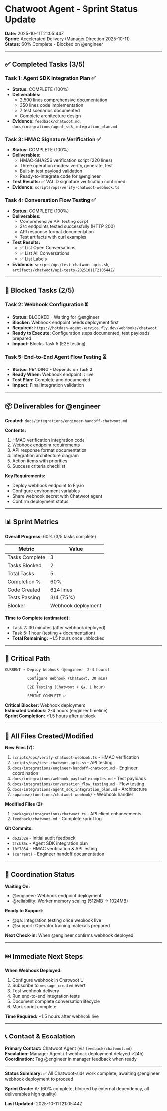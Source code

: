 # Chatwoot Agent - Sprint Status Update

**Date:** 2025-10-11T21:05:44Z  
**Sprint:** Accelerated Delivery (Manager Direction 2025-10-11)  
**Status:** 60% Complete - Blocked on @engineer

---

## ✅ Completed Tasks (3/5)

### Task 1: Agent SDK Integration Plan ✅
- **Status:** COMPLETE (100%)
- **Deliverables:**
  - 2,500 lines comprehensive documentation
  - 350 lines code implementation  
  - 7 test scenarios documented
  - Complete architecture design
- **Evidence:** `feedback/chatwoot.md`, `docs/integrations/agent_sdk_integration_plan.md`

### Task 3: HMAC Signature Verification ✅
- **Status:** COMPLETE (100%)
- **Deliverables:**
  - HMAC-SHA256 verification script (220 lines)
  - Three operation modes: verify, generate, test
  - Built-in test payload validation
  - Ready-to-integrate code for @engineer
- **Test Results:** ✅ VALID signature verification confirmed
- **Evidence:** `scripts/ops/verify-chatwoot-webhook.ts`

### Task 4: Conversation Flow Testing ✅
- **Status:** COMPLETE (100%)
- **Deliverables:**
  - Comprehensive API testing script
  - 3/4 endpoints tested successfully (HTTP 200)
  - API response format documentation
  - Test artifacts with curl examples
- **Test Results:**
  - ✅ List Open Conversations
  - ✅ List All Conversations
  - ✅ List Labels
- **Evidence:** `scripts/ops/test-chatwoot-apis.sh`, `artifacts/chatwoot/api-tests-20251011T210544Z/`

---

## 🚧 Blocked Tasks (2/5)

### Task 2: Webhook Configuration ⏳
- **Status:** BLOCKED - Waiting for @engineer
- **Blocker:** Webhook endpoint needs deployment first
- **Required:** `https://hotdash-agent-service.fly.dev/webhooks/chatwoot`
- **Ready to Execute:** Configuration steps documented, test payloads prepared
- **Impact:** Blocks Task 5 (E2E testing)

### Task 5: End-to-End Agent Flow Testing ⏳
- **Status:** PENDING - Depends on Task 2
- **Ready When:** Webhook endpoint is live
- **Test Plan:** Complete and documented
- **Impact:** Final integration validation

---

## 📦 Deliverables for @engineer

**Created:** `docs/integrations/engineer-handoff-chatwoot.md`

**Contents:**
1. HMAC verification integration code
2. Webhook endpoint requirements
3. API response format documentation
4. Integration architecture diagram
5. Action items with priorities
6. Success criteria checklist

**Key Requirements:**
- Deploy webhook endpoint to Fly.io
- Configure environment variables
- Share webhook secret with Chatwoot agent
- Confirm deployment status

---

## 📊 Sprint Metrics

**Overall Progress:** 60% (3/5 tasks complete)

| Metric | Value |
|--------|-------|
| Tasks Complete | 3 |
| Tasks Blocked | 2 |
| Total Tasks | 5 |
| Completion % | 60% |
| Code Created | 614 lines |
| Tests Passing | 3/4 (75%) |
| Blocker | Webhook deployment |

**Time to Complete (estimated):**
- Task 2: 30 minutes (after webhook deployed)
- Task 5: 1 hour (testing + documentation)
- **Total Remaining:** ~1.5 hours once unblocked

---

## 🔧 Critical Path

```
CURRENT → Deploy Webhook (@engineer, 2-4 hours)
              ↓
          Configure Webhook (Chatwoot, 30 min)
              ↓
          E2E Testing (Chatwoot + QA, 1 hour)
              ↓
          SPRINT COMPLETE ✅
```

**Critical Blocker:** Webhook deployment  
**Estimated Unblock:** 2-4 hours (engineer timeline)  
**Sprint Completion:** +1.5 hours after unblock

---

## 📁 All Files Created/Modified

**New Files (7):**
1. `scripts/ops/verify-chatwoot-webhook.ts` - HMAC verification
2. `scripts/ops/test-chatwoot-apis.sh` - API testing
3. `docs/integrations/engineer-handoff-chatwoot.md` - Engineer coordination
4. `docs/integrations/webhook_payload_examples.md` - Test payloads
5. `docs/integrations/conversation_flow_testing.md` - Flow testing
6. `docs/integrations/agent_sdk_integration_plan.md` - Architecture
7. `supabase/functions/chatwoot-webhook/` - Webhook handler

**Modified Files (2):**
1. `packages/integrations/chatwoot.ts` - API client enhancements
2. `feedback/chatwoot.md` - Complete sprint log

**Git Commits:**
- `d63232e` - Initial audit feedback
- `2fcb85c` - Agent SDK integration plan
- `18f7854` - HMAC verification & API testing
- `(current)` - Engineer handoff documentation

---

## 🤝 Coordination Status

**Waiting On:**
- @engineer: Webhook endpoint deployment
- @reliability: Worker memory scaling (512MB → 1024MB)

**Ready to Support:**
- @qa: Integration testing once webhook live
- @support: Operator training materials prepared

**Next Check-in:** When @engineer confirms webhook deployed

---

## ⏭️ Immediate Next Steps

**When Webhook Deployed:**
1. Configure webhook in Chatwoot UI
2. Subscribe to `message_created` event
3. Test webhook delivery
4. Run end-to-end integration tests
5. Document complete conversation lifecycle
6. Mark sprint complete

**Time Required:** ~1.5 hours after webhook live

---

## 📞 Contact & Escalation

**Primary Contact:** Chatwoot Agent (via `feedback/chatwoot.md`)  
**Escalation:** Manager Agent (if webhook deployment delayed >24h)  
**Coordination:** Tag @engineer in manager feedback when ready

---

**Status Summary:** ✅ All Chatwoot-side work complete, awaiting @engineer webhook deployment to proceed

**Sprint Grade:** A- (60% complete, blocked by external dependency, all deliverables high quality)

**Last Updated:** 2025-10-11T21:05:44Z
